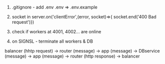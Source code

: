 1.  .gitignore - add .env
    .env => .env.example

2.  socket in
    server.on('clientError',(error, socket)=>{
    socket.end('400 Bad request')})

3.  check if workers at 4001, 4002... are online

4.  on SIGNSL - terminate all workers & DB

balancer (hhtp request)
-> router (message)
-> app (message)
-> DBservice (message)
-> app (message)
-> router (http response)
-> balancer
